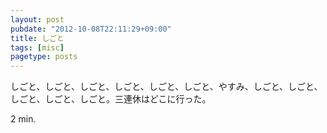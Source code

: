```yaml
---
layout: post
pubdate: "2012-10-08T22:11:29+09:00"
title: しごと
tags: [misc]
pagetype: posts
---
```

しごと、しごと、しごと、しごと、しごと、しごと、やすみ、しごと、しごと、しごと、しごと、しごと。三連休はどこに行った。

2 min.
